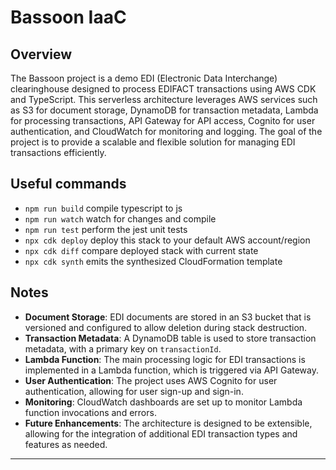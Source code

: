 # Bassoon IaaC

## Overview

The Bassoon project is a demo EDI (Electronic Data Interchange) clearinghouse designed to process EDIFACT transactions using AWS CDK and TypeScript. This serverless architecture leverages AWS services such as S3 for document storage, DynamoDB for transaction metadata, Lambda for processing transactions, API Gateway for API access, Cognito for user authentication, and CloudWatch for monitoring and logging. The goal of the project is to provide a scalable and flexible solution for managing EDI transactions efficiently.


## Useful commands

* `npm run build`   compile typescript to js
* `npm run watch`   watch for changes and compile
* `npm run test`    perform the jest unit tests
* `npx cdk deploy`  deploy this stack to your default AWS account/region
* `npx cdk diff`    compare deployed stack with current state
* `npx cdk synth`   emits the synthesized CloudFormation template

## Notes

- **Document Storage**: EDI documents are stored in an S3 bucket that is versioned and configured to allow deletion during stack destruction.
- **Transaction Metadata**: A DynamoDB table is used to store transaction metadata, with a primary key on `transactionId`.
- **Lambda Function**: The main processing logic for EDI transactions is implemented in a Lambda function, which is triggered via API Gateway.
- **User Authentication**: The project uses AWS Cognito for user authentication, allowing for user sign-up and sign-in.
- **Monitoring**: CloudWatch dashboards are set up to monitor Lambda function invocations and errors.
- **Future Enhancements**: The architecture is designed to be extensible, allowing for the integration of additional EDI transaction types and features as needed.

---
